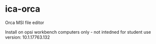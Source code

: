 # ica-orca
Orca MSI file editor

Install on opsi workbench computers only - not intedned for student use
version: 10.1.17763.132
